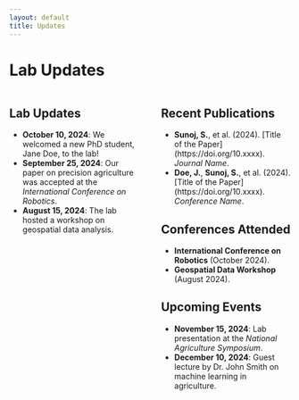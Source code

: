 ```yaml
---
layout: default
title: Updates
---
```


# Lab Updates

<div style="display: flex;">
    <!-- Left Column: Lab Updates -->
    <div style="flex: 1; padding-right: 20px;">
        <h2>Lab Updates</h2>
        <ul>
            <li><strong>October 10, 2024</strong>: We welcomed a new PhD student, Jane Doe, to the lab!</li>
            <li><strong>September 25, 2024</strong>: Our paper on precision agriculture was accepted at the <em>International Conference on Robotics</em>.</li>
            <li><strong>August 15, 2024</strong>: The lab hosted a workshop on geospatial data analysis.</li>
        </ul>
    </div>
    <div style="flex: 1; padding-left: 20px;">
        <h2>Recent Publications</h2>
        <ul>
            <li><strong>Sunoj, S.</strong>, et al. (2024). [Title of the Paper](https://doi.org/10.xxxx). <em>Journal Name</em>.</li>
            <li><strong>Doe, J.</strong>, <strong>Sunoj, S.</strong>, et al. (2024). [Title of the Paper](https://doi.org/10.xxxx). <em>Conference Name</em>.</li>
        </ul>
        <h2>Conferences Attended</h2>
        <ul>
            <li><strong>International Conference on Robotics</strong> (October 2024).</li>
            <li><strong>Geospatial Data Workshop</strong> (August 2024).</li>
        </ul>
        <h2>Upcoming Events</h2>
        <ul>
            <li><strong>November 15, 2024</strong>: Lab presentation at the <em>National Agriculture Symposium</em>.</li>
            <li><strong>December 10, 2024</strong>: Guest lecture by Dr. John Smith on machine learning in agriculture.</li>
        </ul>
    </div>
</div>